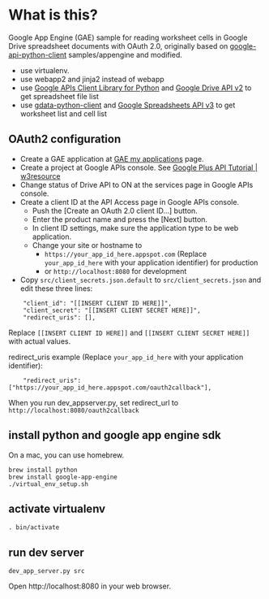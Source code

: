 # What is this?
Google App Engine (GAE) sample for reading worksheet cells in Google Drive spreadsheet documents with OAuth 2.0, originally based on [google-api-python-client](http://code.google.com/p/google-api-python-client/) samples/appengine and modified.

* use virtualenv.
* use webapp2 and jinja2 instead of webapp
* use [Google APIs Client Library for Python](https://developers.google.com/api-client-library/python/) and [Google Drive API v2](https://developers.google.com/drive/v2/reference/) to get spreadsheet file list
* use [gdata-python-client](https://code.google.com/p/gdata-python-client/) and [Google Spreadsheets API v3](https://developers.google.com/google-apps/spreadsheets/?hl=ja) to get worksheet list and cell list

## OAuth2 configuration

* Create a GAE application at [GAE my applications](https://appengine.google.com/) page.
* Create a project at Google APIs console. See [Google Plus API Tutorial | w3resource](http://www.w3resource.com/API/google-plus/tutorial.php)
* Change status of Drive API to ON at the services page in Google APIs console.
* Create a client ID at the API Access page in Google APIs console.
    * Push the [Create an OAuth 2.0 client ID...] button.
    * Enter the product name and press the [Next] button.
    * In client ID settings, make sure the application type to be web application.
    * Change your site or hostname to
        * ```https://your_app_id_here.appspot.com``` (Replace ```your_app_id_here``` with your application identifier) for production
        * or ```http://localhost:8080``` for development
* Copy ```src/client_secrets.json.default``` to ```src/client_secrets.json```
  and edit these three lines:

```
    "client_id": "[[INSERT CLIENT ID HERE]]",
    "client_secret": "[[INSERT CLIENT SECRET HERE]]",
    "redirect_uris": [],
```

  Replace ```[[INSERT CLIENT ID HERE]]``` and ```[[INSERT CLIENT SECRET HERE]]``` with actual values.

redirect_uris example (Replace ```your_app_id_here``` with your application identifier):

```
    "redirect_uris": ["https://your_app_id_here.appspot.com/oauth2callback"],
```

When you run dev_appserver.py, set redirect_url to ```http://localhost:8080/oauth2callback```

## install python and google app engine sdk

On a mac, you can use homebrew.

```
brew install python
brew install google-app-engine
./virtual_env_setup.sh
```

## activate virtualenv

```
. bin/activate
```

## run dev server

```
dev_app_server.py src
```

Open http://localhost:8080 in your web browser.
